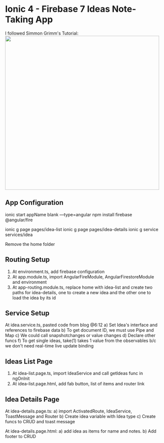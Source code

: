 # Ionic 4 - Firebase 7 Ideas Note-Taking App

I followed Simmon Grimm's Tutorial: 
<img src="" width="500"/>

## App Configuration

ionic start appName blank —type=angular
npm install firebase @angular/fire

ionic g page pages/idea-list
ionic g page pages/idea-details
ionic g service services/idea

Remove the home folder

## Routing Setup

1. At environment.ts, add firebase configuration
2. At app.module.ts, import AngularFireModule, AngularFirestoreModule and environment
3. At app-routing.module.ts, replace home with idea-list and create two paths for idea-details, one to create a new idea and the other one to load the idea by its id

## Service Setup

At idea.service.ts, pasted code from blog @6:12
 a) Set Idea's interface and references to firebase data
 b) To get document ID, we must use Pipe and Map
 c) We could call snapshotchanges or value changes
 d) Declare other funcs
 f) To get single ideas, take(1) takes 1 value from the observables b/c we don't need real-time live update binding

 ##  Ideas List Page

1. At idea-list.page.ts, import IdeaService and call getIdeas func in ngOnInit
2. At idea-list.page.html, add fab button, list of items and router link

## Idea Details Page

At idea-details.page.ts:
 a) import ActivatedRoute, IdeaService, ToastMessage and Router
 b) Create idea variable with Idea type
 c) Create funcs to CRUD and toast message

At idea-details.page.html:
 a) add idea as items for name and notes.
 b) Add footer to CRUD